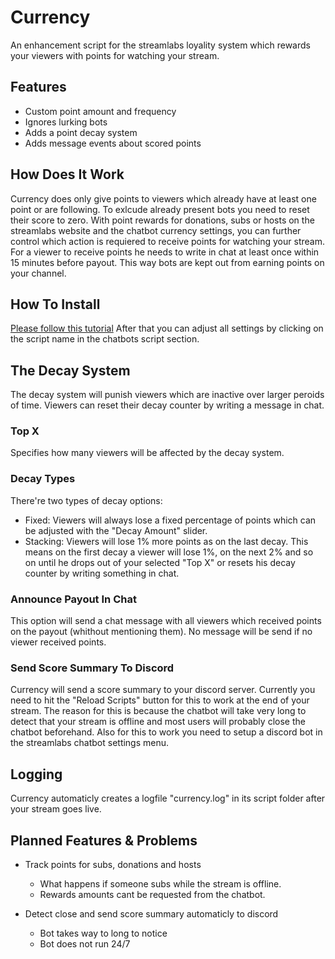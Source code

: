 # Currency
An enhancement script for the streamlabs loyality system which rewards your viewers with points for watching your stream.

## Features
- Custom point amount and frequency
- Ignores lurking bots
- Adds a point decay system
- Adds message events about scored points

## How Does It Work
Currency does only give points to viewers which already have at least one point or
are following. To exlcude already present bots you need to reset their score to zero.
With point rewards for donations, subs or hosts on the streamlabs website and the chatbot currency settings, you can further 
control which action is requiered to receive points for watching your stream. For a viewer to receive points he needs to
write in chat at least once within 15 minutes before payout. This way bots are kept out from earning points on your channel.

## How To Install
[Please follow this tutorial](https://github.com/StreamlabsSupport/Streamlabs-Chatbot/wiki/Prepare-&-Import-Scripts)
After that you can adjust all settings by clicking on the script name in the chatbots script section.

## The Decay System
The decay system will punish viewers which are inactive over 
larger peroids of time. Viewers can reset their decay counter by writing a message in chat.

### Top X
Specifies how many viewers will be affected by the decay system. 

### Decay Types
There're two types of decay options:
- Fixed: Viewers will always lose a fixed percentage of points which can be 
adjusted with the "Decay Amount" slider.
- Stacking: Viewers will lose 1% more points as on the last decay. This means on 
the first decay a viewer will lose 1%, on the next 2% and so on until he drops out
of your selected "Top X" or resets his decay counter by writing something in chat.

### Announce Payout In Chat
This option will send a chat message with all viewers which received points on the payout (whithout mentioning them).
No message will be send if no viewer received points.

### Send Score Summary To Discord
Currency will send a score summary to your discord server. Currently you need to hit the "Reload Scripts" button for this
to work at the end of your stream. The reason for this is because the chatbot will take very long to detect that your stream is offline and most users will
probably close the chatbot beforehand. Also for this to work you need to setup a discord bot in the streamlabs chatbot settings menu. 

## Logging
Currency automaticly creates a logfile "currency.log" in its script folder after your stream goes live.

## Planned Features & Problems
- Track points for subs, donations and hosts
   - What happens if someone subs while the stream is offline.
   - Rewards amounts cant be requested from the chatbot.
   
- Detect close and send score summary automaticly to discord
   - Bot takes way to long to notice
   - Bot does not run 24/7